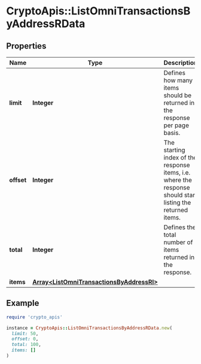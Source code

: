 # CryptoApis::ListOmniTransactionsByAddressRData

## Properties

| Name | Type | Description | Notes |
| ---- | ---- | ----------- | ----- |
| **limit** | **Integer** | Defines how many items should be returned in the response per page basis. |  |
| **offset** | **Integer** | The starting index of the response items, i.e. where the response should start listing the returned items. |  |
| **total** | **Integer** | Defines the total number of items returned in the response. |  |
| **items** | [**Array&lt;ListOmniTransactionsByAddressRI&gt;**](ListOmniTransactionsByAddressRI.md) |  |  |

## Example

```ruby
require 'crypto_apis'

instance = CryptoApis::ListOmniTransactionsByAddressRData.new(
  limit: 50,
  offset: 0,
  total: 100,
  items: []
)
```

